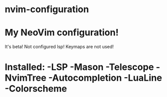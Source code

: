 # nvim-configuration
<h1>My NeoVim configuration!</h1> 
<a>It's beta!
Not configured lsp! 
Keymaps are not used!</a>
<h1>Installed:
-LSP
-Mason
-Telescope
-NvimTree
-Autocompletion
-LuaLine
-Colorscheme</h1>
